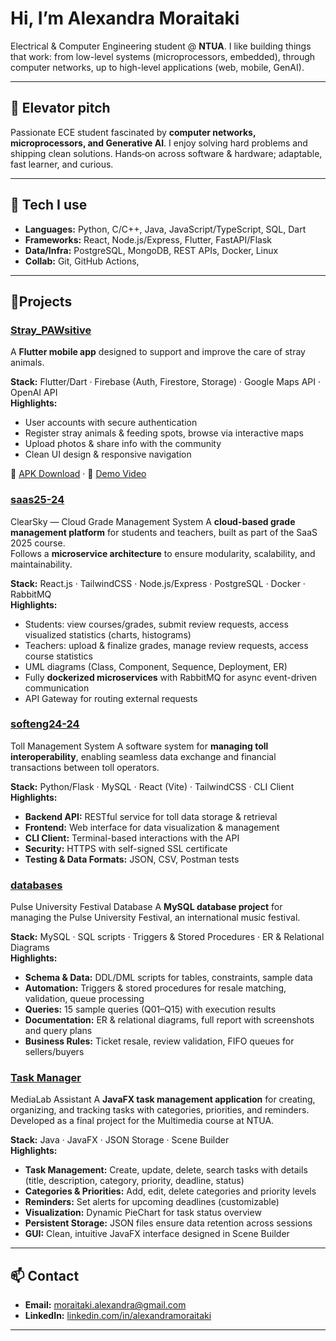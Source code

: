 # Hi, I’m Alexandra Moraitaki 

Electrical & Computer Engineering student @ **NTUA**. I like building things that work: from low-level systems (microprocessors, embedded), through computer networks, up to high-level applications (web, mobile, GenAI).

---

## 🚀 Elevator pitch

Passionate ECE student fascinated by **computer networks, microprocessors, and Generative AI**. I enjoy solving hard problems and shipping clean solutions. Hands‑on across software & hardware; adaptable, fast learner, and curious.

---

## 🧰 Tech I use

* **Languages:** Python, C/C++, Java, JavaScript/TypeScript, SQL, Dart
* **Frameworks:** React, Node.js/Express, Flutter, FastAPI/Flask
* **Data/Infra:** PostgreSQL, MongoDB, REST APIs, Docker, Linux
* **Collab:** Git, GitHub Actions,

---

## 📌Projects

### [Stray_PAWsitive](https://github.com/alexandramoraitaki/Stray_PAWsitive)  
A **Flutter mobile app** designed to support and improve the care of stray animals.  

**Stack:** Flutter/Dart · Firebase (Auth, Firestore, Storage) · Google Maps API · OpenAI API  
**Highlights:**  
- User accounts with secure authentication  
- Register stray animals & feeding spots, browse via interactive maps  
- Upload photos & share info with the community  
- Clean UI design & responsive navigation  

📱 [APK Download](https://drive.google.com/file/d/17ZxZqindiTjJq4_xJhswQz4Y1bc0O5xf/view?usp=drive_link) · 🎥 [Demo Video](https://drive.google.com/file/d/1UFjZojorbYHVQgM8_FYqeJSV9JxtrNPK/view?usp=drive_link)

### [saas25-24](https://github.com/alexandramoraitaki/saas25-24)  
ClearSky — Cloud Grade Management System
A **cloud-based grade management platform** for students and teachers, built as part of the SaaS 2025 course.  
Follows a **microservice architecture** to ensure modularity, scalability, and maintainability.  

**Stack:** React.js · TailwindCSS · Node.js/Express · PostgreSQL · Docker · RabbitMQ  
**Highlights:**  
- Students: view courses/grades, submit review requests, access visualized statistics (charts, histograms)  
- Teachers: upload & finalize grades, manage review requests, access course statistics  
- UML diagrams (Class, Component, Sequence, Deployment, ER)  
- Fully **dockerized microservices** with RabbitMQ for async event-driven communication  
- API Gateway for routing external requests  

### [softeng24-24](https://github.com/alexandramoraitaki/softeng24-24)  
Toll Management System
A software system for **managing toll interoperability**, enabling seamless data exchange and financial transactions between toll operators.  

**Stack:** Python/Flask · MySQL · React (Vite) · TailwindCSS · CLI Client  
**Highlights:**  
- **Backend API:** RESTful service for toll data storage & retrieval  
- **Frontend:** Web interface for data visualization & management  
- **CLI Client:** Terminal-based interactions with the API  
- **Security:** HTTPS with self-signed SSL certificate  
- **Testing & Data Formats:** JSON, CSV, Postman tests 

### [databases](https://github.com/alexandramoraitaki/databases)  
Pulse University Festival Database
A **MySQL database project** for managing the Pulse University Festival, an international music festival.  

**Stack:** MySQL · SQL scripts · Triggers & Stored Procedures · ER & Relational Diagrams  
**Highlights:**  
- **Schema & Data:** DDL/DML scripts for tables, constraints, sample data  
- **Automation:** Triggers & stored procedures for resale matching, validation, queue processing  
- **Queries:** 15 sample queries (Q01–Q15) with execution results  
- **Documentation:** ER & relational diagrams, full report with screenshots and query plans  
- **Business Rules:** Ticket resale, review validation, FIFO queues for sellers/buyers  

### [Task Manager](https://github.com/alexandramoraitaki/Task-Manager)
MediaLab Assistant
A **JavaFX task management application** for creating, organizing, and tracking tasks with categories, priorities, and reminders. Developed as a final project for the Multimedia course at NTUA.  

**Stack:** Java · JavaFX · JSON Storage · Scene Builder  
**Highlights:**  
- **Task Management:** Create, update, delete, search tasks with details (title, description, category, priority, deadline, status)  
- **Categories & Priorities:** Add, edit, delete categories and priority levels  
- **Reminders:** Set alerts for upcoming deadlines (customizable)  
- **Visualization:** Dynamic PieChart for task status overview  
- **Persistent Storage:** JSON files ensure data retention across sessions  
- **GUI:** Clean, intuitive JavaFX interface designed in Scene Builder  

---

## 📫 Contact

* **Email:** [moraitaki.alexandra@gmail.com](mailto:moraitaki.alexandra@gmail.com)
* **LinkedIn:** [linkedin.com/in/alexandramoraitaki](https://www.linkedin.com/in/alexandra-moraitaki)


---
